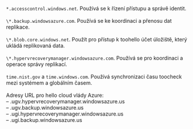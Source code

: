 ``*.accesscontrol.windows.net``. Používá se k řízení přístupu a správě identit.<br/><br/>``\*.backup.windowsazure.com``. Používá se ke koordinaci a přenosu dat replikace. <br/><br/> ``\*.blob.core.windows.net``. Použít pro přístup k toohello účet úložiště, který ukládá replikovaná data.<br/><br/> ``\*.hypervrecoverymanager.windowsazure.com``. Používá se pro koordinaci a operace správy replikací.<br/><br/>
``time.nist.gov`` a ``time.windows.com``. Používá synchronizaci času toocheck mezi systémem a globálním časem.
<br/><br/>
Adresy URL pro hello cloud vlády Azure:<br/>– .ugv.hypervrecoverymanager.windowsazure.us<br/>– .ugv.backup.windowsazure.us<br/>– .ugi.hypervrecoverymanager.windowsazure.us<br/>– .ugi.backup.windowsazure.us

